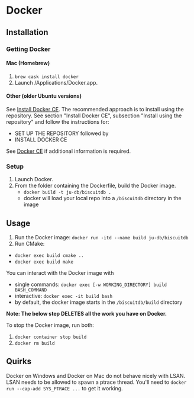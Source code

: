 # Docker

## Installation

### Getting Docker
#### Mac (Homebrew)

1. `brew cask install docker`
2. Launch /Applications/Docker.app.

#### Other (older Ubuntu versions)

See  [Install Docker CE](https://docs.docker.com/install/linux/docker-ce/ubuntu/#set-up-the-repository). The recommended approach is to install using the repository. See section "Install Docker CE", subsection "Install using the repository" and follow the instructions for:

* SET UP THE REPOSITORY followed by 
* INSTALL DOCKER CE

See [Docker CE](https://www.docker.com/community-edition) if additional information is required.

### Setup

1. Launch Docker.
2. From the folder containing the Dockerfile, build the Docker image.
    - `docker build -t ju-db/biscuitdb .`
    - docker will load your local repo into a `/biscuitdb` directory in the image

## Usage

1. Run the Docker image: `docker run -itd --name build ju-db/biscuitdb`
2. Run CMake:
  - `docker exec build cmake ..`
  - `docker exec build make`

You can interact with the Docker image with
- single commands: `docker exec [-w WORKING_DIRECTORY] build BASH_COMMAND`
- interactive: `docker exec -it build bash`
- by default, the docker image starts in the `/biscuitdb/build` directory


**Note: The below step DELETES all the work you have on Docker.**

To stop the Docker image, run both:
1. `docker container stop build`
2. `docker rm build`


## Quirks

Docker on Windows and Docker on Mac do not behave nicely with LSAN. LSAN needs to be allowed to spawn a ptrace thread. You'll need to `docker run --cap-add SYS_PTRACE ...` to get it working.
